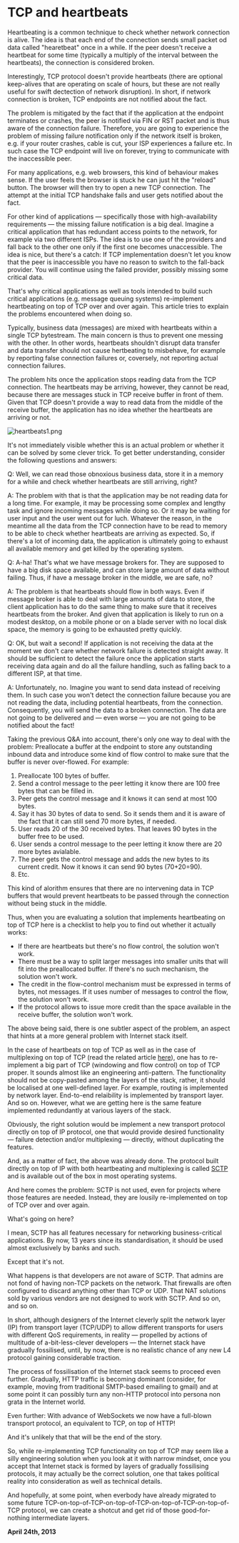 # TCP and heartbeats



Heartbeating is a common technique to check whether network connection is alive. The idea is that each end of the connection sends small packet od data called "hearetbeat" once in a while. If the peer doesn't receive a heartbeat for some time (typically a multiply of the interval between the heartbeats), the connection is considered broken.

Interestingly, TCP protocol doesn't provide heartbeats (there are optional keep-alives that are operating on scale of hours, but these are not really useful for swift dectection of network disruption). In short, if network connection is broken, TCP endpoints are not notified about the fact.

The problem is mitigated by the fact that if the application at the endpoint terminates or crashes, the peer is notified via FIN or RST packet and is thus aware of the connection failure. Therefore, you are going to experience the problem of missing failure notification only if the network itself is broken, e.g. if your router crashes, cable is cut, your ISP experiences a failure etc. In such case the TCP endpoint will live on forever, trying to communicate with the inaccessible peer.

For many applications, e.g. web browsers, this kind of behaviour makes sense. If the user feels the browser is stuck he can just hit the "reload" button. The browser will then try to open a new TCP connection. The attempt at the initial TCP handshake fails and user gets notified about the fact.

For other kind of applications — specifically those with high-availability requirements — the missing failure notification is a big deal. Imagine a critical application that has redundant access points to the network, for example via two different ISPs. The idea is to use one of the providers and fall back to the other one only if the first one becomes unaccessible. The idea is nice, but there's a catch: If TCP implementation doesn't let you know that the peer is inaccessible you have no reason to switch to the fall-back provider. You will continue using the failed provider, possibly missing some critical data.

That's why critical applications as well as tools intended to build such critical applications (e.g. message queuing systems) re-implement heartbeating on top of TCP over and over again. This article tries to explain the problems encountered when doing so.

Typically, business data (messages) are mixed with heartbeats within a single TCP bytestream. The main concern is thus to prevent one messing with the other. In other words, heartbeats shouldn't disrupt data transfer and data transfer should not cause hertbeating to misbehave, for example by reporting false connection failures or, coversely, not reporting actual connection failures.

The problem hits once the application stops reading data from the TCP connection. The heartbeats may be arriving, however, they cannot be read, because there are messages stuck in TCP receive buffer in front of them. Given that TCP doesn't provide a way to read data from the middle of the receive buffer, the application has no idea whether the heartbeats are arriving or not.

![heartbeats1.png](http://www.250bpm.com/local--files/blog:22/heartbeats1.png)

It's not immediately visible whether this is an actual problem or whether it can be solved by some clever trick. To get better understanding, consider the following questions and answers:

Q: Well, we can read those obnoxious business data, store it in a memory for a while and check whether heartbeats are still arriving, right?

A: The problem with that is that the application may be not reading data for a long time. For example, it may be processing some complex and lengthy task and ignore incoming messages while doing so. Or it may be waiting for user input and the user went out for luch. Whatever the reason, in the meantime all the data from the TCP connection have to be read to memory to be able to check whether heartbeats are arriving as expected. So, if there's a lot of incoming data, the application is ultimately going to exhaust all available memory and get killed by the operating system.

Q: A-ha! That's what we have message brokers for. They are supposed to have a big disk space available, and can store large amount of data without failing. Thus, if have a message broker in the middle, we are safe, no?

A: The problem is that heartbeats should flow in both ways. Even if message broker is able to deal with large amounts of data to store, the client application has to do the same thing to make sure that it receives heartbeats from the broker. And given that application is likely to run on a modest desktop, on a mobile phone or on a blade server with no local disk space, the memory is going to be exhausted pretty quickly.

Q: OK, but wait a second! If application is not receiving the data at the moment we don't care whether network failure is detected straight away. It should be sufficient to detect the failure once the application starts receiving data again and do all the failure handling, such as falling back to a different ISP, at that time.

A: Unfortunately, no. Imagine you want to send data instead of receiving them. In such case you won't detect the connection failure because you are not reading the data, including potential heartbeats, from the connection. Consequently, you will send the data to a broken connection. The data are not going to be delivered and — even worse — you are not going to be notified about the fact!

Taking the previous Q&A into account, there's only one way to deal with the problem: Preallocate a buffer at the endpoint to store any outstanding inbound data and introduce some kind of flow control to make sure that the buffer is never over-flowed. For example:

1.  Preallocate 100 bytes of buffer.
2.  Send a control message to the peer letting it know there are 100 free bytes that can be filled in.
3.  Peer gets the control message and it knows it can send at most 100 bytes.
4.  Say it has 30 bytes of data to send. So it sends them and it is aware of the fact that it can still send 70 more bytes, if needed.
5.  User reads 20 of the 30 received bytes. That leaves 90 bytes in the buffer free to be used.
6.  User sends a control message to the peer letting it know there are 20 more bytes avialable.
7.  The peer gets the control message and adds the new bytes to its current credit. Now it knows it can send 90 bytes (70+20=90).
8.  Etc.

This kind of alorithm ensures that there are no intervening data in TCP buffers that would prevent heartbeats to be passed through the connection without being stuck in the middle.

Thus, when you are evaluating a solution that implements heartbeating on top of TCP here is a checklist to help you to find out whether it actually works:

*   If there are heartbeats but there's no flow control, the solution won't work.
*   There must be a way to split larger messages into smaller units that will fit into the preallocated buffer. If there's no such mechanism, the solution won't work.
*   The credit in the flow-control mechanism must be expressed in terms of bytes, not messages. If it uses number of messages to control the flow, the solution won't work.
*   If the protocol allows to issue more credit than the space available in the receive buffer, the solution won't work.

The above being said, there is one subtler aspect of the problem, an aspect that hints at a more general problem with Internet stack itself.

In the case of heartbeats on top of TCP as well as in the case of multiplexing on top of TCP (read the related article [here](/blog:18)), one has to re-implement a big part of TCP (windowing and flow control) on top of TCP proper. It sounds almost like an engineering anti-pattern. The functionality should not be copy-pasted among the layers of the stack, rather, it should be localised at one well-defined layer. For example, routing is implemented by network layer. End-to-end relaibility is implemented by transport layer. And so on. However, what we are getting here is the same feature implemented redundantly at various layers of the stack.

Obviously, the right solution would be implement a new transport protocol directly on top of IP protocol, one that would provide desired functionality — failure detection and/or multiplexing — directly, without duplicating the features.

And, as a matter of fact, the above was already done. The protocol built directly on top of IP with both heartbeating and multiplexing is called [SCTP](https://en.wikipedia.org/wiki/SCTP) and is available out of the box in most operating systems.

And here comes the problem: SCTP is not used, even for projects where those features are needed. Instead, they are lousily re-implemented on top of TCP over and over again.

What's going on here?

I mean, SCTP has all features necessary for networking business-critical applications. By now, 13 years since its standardisation, it should be used almost exclusively by banks and such.

Except that it's not.

What happens is that developers are not aware of SCTP. That admins are not fond of having non-TCP packets on the network. That firewalls are often configured to discard anything other than TCP or UDP. That NAT solutions sold by various vendors are not designed to work with SCTP. And so on, and so on.

In short, although designers of the Internet cleverly split the network layer (IP) from transport layer (TCP/UDP) to allow different transports for users with different QoS requirements, in reality — propelled by actions of multitude of a-bit-less-clever developers — the Internet stack have gradually fossilised, until, by now, there is no realistic chance of any new L4 protocol gaining considerable traction.

The process of fossilisation of the Internet stack seems to proceed even further. Gradually, HTTP traffic is becoming dominant (consider, for example, moving from traditional SMTP-based emailing to gmail) and at some point it can possibly turn any non-HTTP protocol into persona non grata in the Internet world.

Even further: With advance of WebSockets we now have a full-blown transport protocol, an equivalent to TCP, on top of HTTP!

And it's unlikely that that will be the end of the story.

So, while re-implementing TCP functionality on top of TCP may seem like a silly engineering solution when you look at it with narrow mindset, once you accept that Internet stack is formed by layers of gradually fossilising protocols, it may actually be the correct solution, one that takes political reality into consideration as well as technical details.

And hopefully, at some point, when everbody have already migrated to some future TCP-on-top-of-TCP-on-top-of-TCP-on-top-of-TCP-on-top-of-TCP protocol, we can create a shotcut and get rid of those good-for-nothing intermediate layers.

**April 24th, 2013**